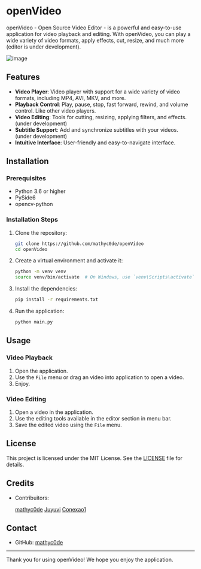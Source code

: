 # openVideo

openVideo - Open Source Video Editor - is a powerful and easy-to-use application for video playback and editing. With openVideo, you can play a wide variety of video formats, apply effects, cut, resize, and much more (editor is under development).

![image](https://github.com/user-attachments/assets/5db6440a-86ed-4cfe-9359-e89637fb8ae5)



## Features

- **Video Player**: Video player with support for a wide variety of video formats, including MP4, AVI, MKV, and more.
- **Playback Control**: Play, pause, stop, fast forward, rewind, and volume control. Like other video players. 
- **Video Editing**: Tools for cutting, resizing, applying filters, and effects. (under development)
- **Subtitle Support**: Add and synchronize subtitles with your videos. (under development)
- **Intuitive Interface**: User-friendly and easy-to-navigate interface.

## Installation

### Prerequisites

- Python 3.6 or higher
- PySide6
- opencv-python

### Installation Steps

1. Clone the repository:
    ```sh
    git clone https://github.com/mathyc0de/openVideo
    cd openVideo
    ```

2. Create a virtual environment and activate it:
    ```sh
    python -m venv venv
    source venv/bin/activate  # On Windows, use `venv\Scripts\activate`
    ```

3. Install the dependencies:
    ```sh
    pip install -r requirements.txt
    ```

4. Run the application:
    ```sh
    python main.py
    ```

## Usage

### Video Playback

1. Open the application.
2. Use the `File` menu or drag an video into application to open a video.
3. Enjoy.

### Video Editing

1. Open a video in the application.
2. Use the editing tools available in the editor section in menu bar.
3. Save the edited video using the `File` menu.

## License

This project is licensed under the MIT License. See the [LICENSE](LICENSE) file for details.

## Credits

- Contribuitors:

    [mathyc0de](https://github.com/mathyc0de)
    [Juyuvi](https://github.com/Juyuvi)
    [Conexao1](https://github.com/Conexao1)

## Contact

- GitHub: [mathyc0de](https://github.com/mathyc0de)

---

Thank you for using openVideo! We hope you enjoy the application.
